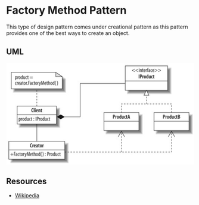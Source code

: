 # Factory Method Pattern

This type of design pattern comes under creational pattern as this pattern provides one of the best ways to create an object.

## UML

![Alt text](../../uml/factory_method.jpg)

## Resources

- [Wikipedia](http://en.wikipedia.org/wiki/Factory_method_pattern)
